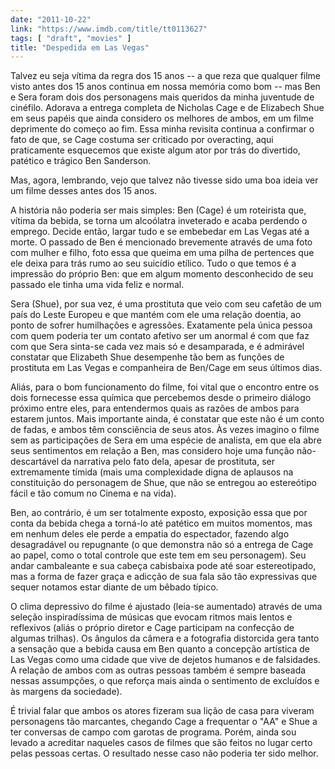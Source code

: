 ```yaml
---
date: "2011-10-22"
link: "https://www.imdb.com/title/tt0113627"
tags: [ "draft", "movies" ]
title: "Despedida em Las Vegas"
---
```

Talvez eu seja vítima da regra dos 15 anos -- a que reza que qualquer filme visto antes dos 15 anos continua em nossa memória como bom -- mas Ben e Sera foram dois dos personagens mais queridos da minha juventude de cinéfilo. Adorava a entrega completa de Nicholas Cage e de Elizabech Shue em seus papéis que ainda considero os melhores de ambos, em um filme deprimente do começo ao fim. Essa minha revisita continua a confirmar o fato de que, se Cage costuma ser criticado por overacting, aqui praticamente esquecemos que existe algum ator por trás do divertido, patético e trágico Ben Sanderson.

Mas, agora, lembrando, vejo que talvez não tivesse sido uma boa ideia ver um filme desses antes dos 15 anos.

A história não poderia ser mais simples: Ben (Cage) é um roteirista que, vítima da bebida, se torna um alcoólatra inveterado e acaba perdendo o emprego. Decide então, largar tudo e se embebedar em Las Vegas até a morte. O passado de Ben é mencionado brevemente através de uma foto com mulher e filho, foto essa que queima em uma pilha de pertences que ele deixa para trás rumo ao seu suicídio etílico. Tudo o que temos é a impressão do próprio Ben: que em algum momento desconhecido de seu passado ele tinha uma vida feliz e normal.

Sera (Shue), por sua vez, é uma prostituta que veio com seu cafetão de um país do Leste Europeu e que mantém com ele uma relação doentia, ao ponto de sofrer humilhações e agressões. Exatamente pela única pessoa com quem poderia ter um contato afetivo ser um anormal é com que faz com que Sera sinta-se cada vez mais só e desamparada, e é admirável constatar que Elizabeth Shue desempenhe tão bem as funções de prostituta em Las Vegas e companheira de Ben/Cage em seus últimos dias.

Aliás, para o bom funcionamento do filme, foi vital que o encontro entre os dois fornecesse essa química que percebemos desde o primeiro diálogo próximo entre eles, para entendermos quais as razões de ambos para estarem juntos. Mais importante ainda, é constatar que este não é um conto de fadas, e ambos têm consciência de seus atos. Às vezes imagino o filme sem as participações de Sera em uma espécie de analista, em que ela abre seus sentimentos em relação a Ben, mas considero hoje uma função não-descartável da narrativa pelo fato dela, apesar de prostituta, ser extremamente tímida (mais uma complexidade digna de aplausos na constituição do personagem de Shue, que não se entregou ao estereótipo fácil e tão comum no Cinema e na vida).

Ben, ao contrário, é um ser totalmente exposto, exposição essa que por conta da bebida chega a torná-lo até patético em muitos momentos, mas em nenhum deles ele perde a empatia do espectador, fazendo algo desagradável ou repugnante (o que demonstra não só a entrega de Cage ao papel, como o total controle que este tem em seu personagem). Seu andar cambaleante e sua cabeça cabisbaixa pode até soar estereotipado, mas a forma de fazer graça e adicção de sua fala são tão expressivas que sequer notamos estar diante de um bêbado típico.

O clima depressivo do filme é ajustado (leia-se aumentado) através de uma seleção inspiradíssima de músicas que evocam ritmos mais lentos e reflexivos (aliás o próprio diretor e Cage participam na confecção de algumas trilhas). Os ângulos da câmera e a fotografia distorcida gera tanto a sensação que a bebida causa em Ben quanto a concepção artística de Las Vegas como uma cidade que vive de dejetos humanos e de falsidades. A relação de ambos com as outras pessoas também é sempre baseada nessas assumpções, o que reforça mais ainda o sentimento de excluídos e às margens da sociedade).

É trivial falar que ambos os atores fizeram sua lição de casa para viveram personagens tão marcantes, chegando Cage a frequentar o "AA" e Shue a ter conversas de campo com garotas de programa. Porém, ainda sou levado a acreditar naqueles casos de filmes que são feitos no lugar certo pelas pessoas certas. O resultado nesse caso não poderia ter sido melhor.

